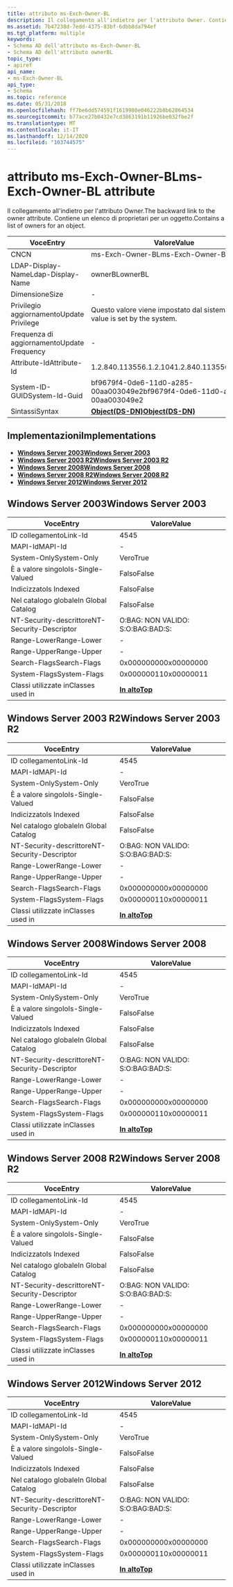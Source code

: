 ```yaml
---
title: attributo ms-Exch-Owner-BL
description: Il collegamento all'indietro per l'attributo Owner. Contiene un elenco di proprietari per un oggetto.
ms.assetid: 7b47238d-7edd-4375-83bf-6dbb8da794ef
ms.tgt_platform: multiple
keywords:
- Schema AD dell'attributo ms-Exch-Owner-BL
- Schema AD dell'attributo ownerBL
topic_type:
- apiref
api_name:
- ms-Exch-Owner-BL
api_type:
- Schema
ms.topic: reference
ms.date: 05/31/2018
ms.openlocfilehash: ff7be6dd574591f1619980e046222b8b62864534
ms.sourcegitcommit: b77ace27b0432e7cd3863191b11926be032fbe2f
ms.translationtype: MT
ms.contentlocale: it-IT
ms.lasthandoff: 12/14/2020
ms.locfileid: "103744575"
---
```

# <a name="ms-exch-owner-bl-attribute"></a><span data-ttu-id="fc38f-106">attributo ms-Exch-Owner-BL</span><span class="sxs-lookup"><span data-stu-id="fc38f-106">ms-Exch-Owner-BL attribute</span></span>

<span data-ttu-id="fc38f-107">Il collegamento all'indietro per l'attributo Owner.</span><span class="sxs-lookup"><span data-stu-id="fc38f-107">The backward link to the owner attribute.</span></span> <span data-ttu-id="fc38f-108">Contiene un elenco di proprietari per un oggetto.</span><span class="sxs-lookup"><span data-stu-id="fc38f-108">Contains a list of owners for an object.</span></span>



| <span data-ttu-id="fc38f-109">Voce</span><span class="sxs-lookup"><span data-stu-id="fc38f-109">Entry</span></span> | <span data-ttu-id="fc38f-110">Valore</span><span class="sxs-lookup"><span data-stu-id="fc38f-110">Value</span></span> |
|-------------------|-----------------------------------------|
| <span data-ttu-id="fc38f-111">CN</span><span class="sxs-lookup"><span data-stu-id="fc38f-111">CN</span></span>                | <span data-ttu-id="fc38f-112">ms-Exch-Owner-BL</span><span class="sxs-lookup"><span data-stu-id="fc38f-112">ms-Exch-Owner-BL</span></span>                        |
| <span data-ttu-id="fc38f-113">LDAP-Display-Name</span><span class="sxs-lookup"><span data-stu-id="fc38f-113">Ldap-Display-Name</span></span> | <span data-ttu-id="fc38f-114">ownerBL</span><span class="sxs-lookup"><span data-stu-id="fc38f-114">ownerBL</span></span>                                 |
| <span data-ttu-id="fc38f-115">Dimensione</span><span class="sxs-lookup"><span data-stu-id="fc38f-115">Size</span></span>              | \-                                      |
| <span data-ttu-id="fc38f-116">Privilegio aggiornamento</span><span class="sxs-lookup"><span data-stu-id="fc38f-116">Update Privilege</span></span>  | <span data-ttu-id="fc38f-117">Questo valore viene impostato dal sistema.</span><span class="sxs-lookup"><span data-stu-id="fc38f-117">This value is set by the system.</span></span>        |
| <span data-ttu-id="fc38f-118">Frequenza di aggiornamento</span><span class="sxs-lookup"><span data-stu-id="fc38f-118">Update Frequency</span></span>  | \-                                      |
| <span data-ttu-id="fc38f-119">Attribute-Id</span><span class="sxs-lookup"><span data-stu-id="fc38f-119">Attribute-Id</span></span>      | <span data-ttu-id="fc38f-120">1.2.840.113556.1.2.104</span><span class="sxs-lookup"><span data-stu-id="fc38f-120">1.2.840.113556.1.2.104</span></span>                  |
| <span data-ttu-id="fc38f-121">System-ID-GUID</span><span class="sxs-lookup"><span data-stu-id="fc38f-121">System-Id-Guid</span></span>    | <span data-ttu-id="fc38f-122">bf9679f4-0de6-11d0-a285-00aa003049e2</span><span class="sxs-lookup"><span data-stu-id="fc38f-122">bf9679f4-0de6-11d0-a285-00aa003049e2</span></span>    |
| <span data-ttu-id="fc38f-123">Sintassi</span><span class="sxs-lookup"><span data-stu-id="fc38f-123">Syntax</span></span>            | [<span data-ttu-id="fc38f-124">**Object(DS-DN)**</span><span class="sxs-lookup"><span data-stu-id="fc38f-124">**Object(DS-DN)**</span></span>](s-object-ds-dn.md) |



## <a name="implementations"></a><span data-ttu-id="fc38f-125">Implementazioni</span><span class="sxs-lookup"><span data-stu-id="fc38f-125">Implementations</span></span>

-   [<span data-ttu-id="fc38f-126">**Windows Server 2003**</span><span class="sxs-lookup"><span data-stu-id="fc38f-126">**Windows Server 2003**</span></span>](#windows-server-2003)
-   [<span data-ttu-id="fc38f-127">**Windows Server 2003 R2**</span><span class="sxs-lookup"><span data-stu-id="fc38f-127">**Windows Server 2003 R2**</span></span>](#windows-server-2003-r2)
-   [<span data-ttu-id="fc38f-128">**Windows Server 2008**</span><span class="sxs-lookup"><span data-stu-id="fc38f-128">**Windows Server 2008**</span></span>](#windows-server-2008)
-   [<span data-ttu-id="fc38f-129">**Windows Server 2008 R2**</span><span class="sxs-lookup"><span data-stu-id="fc38f-129">**Windows Server 2008 R2**</span></span>](#windows-server-2008-r2)
-   [<span data-ttu-id="fc38f-130">**Windows Server 2012**</span><span class="sxs-lookup"><span data-stu-id="fc38f-130">**Windows Server 2012**</span></span>](#windows-server-2012)

## <a name="windows-server-2003"></a><span data-ttu-id="fc38f-131">Windows Server 2003</span><span class="sxs-lookup"><span data-stu-id="fc38f-131">Windows Server 2003</span></span>



| <span data-ttu-id="fc38f-132">Voce</span><span class="sxs-lookup"><span data-stu-id="fc38f-132">Entry</span></span> | <span data-ttu-id="fc38f-133">Valore</span><span class="sxs-lookup"><span data-stu-id="fc38f-133">Value</span></span> |
|------------------------|---------------------------------|
| <span data-ttu-id="fc38f-134">ID collegamento</span><span class="sxs-lookup"><span data-stu-id="fc38f-134">Link-Id</span></span>                | <span data-ttu-id="fc38f-135">45</span><span class="sxs-lookup"><span data-stu-id="fc38f-135">45</span></span>                              |
| <span data-ttu-id="fc38f-136">MAPI-Id</span><span class="sxs-lookup"><span data-stu-id="fc38f-136">MAPI-Id</span></span>                | \-                              |
| <span data-ttu-id="fc38f-137">System-Only</span><span class="sxs-lookup"><span data-stu-id="fc38f-137">System-Only</span></span>            | <span data-ttu-id="fc38f-138">Vero</span><span class="sxs-lookup"><span data-stu-id="fc38f-138">True</span></span>                            |
| <span data-ttu-id="fc38f-139">È a valore singolo</span><span class="sxs-lookup"><span data-stu-id="fc38f-139">Is-Single-Valued</span></span>       | <span data-ttu-id="fc38f-140">Falso</span><span class="sxs-lookup"><span data-stu-id="fc38f-140">False</span></span>                           |
| <span data-ttu-id="fc38f-141">Indicizzato</span><span class="sxs-lookup"><span data-stu-id="fc38f-141">Is Indexed</span></span>             | <span data-ttu-id="fc38f-142">Falso</span><span class="sxs-lookup"><span data-stu-id="fc38f-142">False</span></span>                           |
| <span data-ttu-id="fc38f-143">Nel catalogo globale</span><span class="sxs-lookup"><span data-stu-id="fc38f-143">In Global Catalog</span></span>      | <span data-ttu-id="fc38f-144">Falso</span><span class="sxs-lookup"><span data-stu-id="fc38f-144">False</span></span>                           |
| <span data-ttu-id="fc38f-145">NT-Security-descrittore</span><span class="sxs-lookup"><span data-stu-id="fc38f-145">NT-Security-Descriptor</span></span> | <span data-ttu-id="fc38f-146">O:BAG: NON VALIDO: S:</span><span class="sxs-lookup"><span data-stu-id="fc38f-146">O:BAG:BAD:S:</span></span>                    |
| <span data-ttu-id="fc38f-147">Range-Lower</span><span class="sxs-lookup"><span data-stu-id="fc38f-147">Range-Lower</span></span>            | \-                              |
| <span data-ttu-id="fc38f-148">Range-Upper</span><span class="sxs-lookup"><span data-stu-id="fc38f-148">Range-Upper</span></span>            | \-                              |
| <span data-ttu-id="fc38f-149">Search-Flags</span><span class="sxs-lookup"><span data-stu-id="fc38f-149">Search-Flags</span></span>           | <span data-ttu-id="fc38f-150">0x00000000</span><span class="sxs-lookup"><span data-stu-id="fc38f-150">0x00000000</span></span>                      |
| <span data-ttu-id="fc38f-151">System-Flags</span><span class="sxs-lookup"><span data-stu-id="fc38f-151">System-Flags</span></span>           | <span data-ttu-id="fc38f-152">0x00000011</span><span class="sxs-lookup"><span data-stu-id="fc38f-152">0x00000011</span></span>                      |
| <span data-ttu-id="fc38f-153">Classi utilizzate in</span><span class="sxs-lookup"><span data-stu-id="fc38f-153">Classes used in</span></span>        | [<span data-ttu-id="fc38f-154">**In alto**</span><span class="sxs-lookup"><span data-stu-id="fc38f-154">**Top**</span></span>](c-top.md)<br/> |



## <a name="windows-server-2003-r2"></a><span data-ttu-id="fc38f-155">Windows Server 2003 R2</span><span class="sxs-lookup"><span data-stu-id="fc38f-155">Windows Server 2003 R2</span></span>



| <span data-ttu-id="fc38f-156">Voce</span><span class="sxs-lookup"><span data-stu-id="fc38f-156">Entry</span></span> | <span data-ttu-id="fc38f-157">Valore</span><span class="sxs-lookup"><span data-stu-id="fc38f-157">Value</span></span> |
|------------------------|---------------------------------|
| <span data-ttu-id="fc38f-158">ID collegamento</span><span class="sxs-lookup"><span data-stu-id="fc38f-158">Link-Id</span></span>                | <span data-ttu-id="fc38f-159">45</span><span class="sxs-lookup"><span data-stu-id="fc38f-159">45</span></span>                              |
| <span data-ttu-id="fc38f-160">MAPI-Id</span><span class="sxs-lookup"><span data-stu-id="fc38f-160">MAPI-Id</span></span>                | \-                              |
| <span data-ttu-id="fc38f-161">System-Only</span><span class="sxs-lookup"><span data-stu-id="fc38f-161">System-Only</span></span>            | <span data-ttu-id="fc38f-162">Vero</span><span class="sxs-lookup"><span data-stu-id="fc38f-162">True</span></span>                            |
| <span data-ttu-id="fc38f-163">È a valore singolo</span><span class="sxs-lookup"><span data-stu-id="fc38f-163">Is-Single-Valued</span></span>       | <span data-ttu-id="fc38f-164">Falso</span><span class="sxs-lookup"><span data-stu-id="fc38f-164">False</span></span>                           |
| <span data-ttu-id="fc38f-165">Indicizzato</span><span class="sxs-lookup"><span data-stu-id="fc38f-165">Is Indexed</span></span>             | <span data-ttu-id="fc38f-166">Falso</span><span class="sxs-lookup"><span data-stu-id="fc38f-166">False</span></span>                           |
| <span data-ttu-id="fc38f-167">Nel catalogo globale</span><span class="sxs-lookup"><span data-stu-id="fc38f-167">In Global Catalog</span></span>      | <span data-ttu-id="fc38f-168">Falso</span><span class="sxs-lookup"><span data-stu-id="fc38f-168">False</span></span>                           |
| <span data-ttu-id="fc38f-169">NT-Security-descrittore</span><span class="sxs-lookup"><span data-stu-id="fc38f-169">NT-Security-Descriptor</span></span> | <span data-ttu-id="fc38f-170">O:BAG: NON VALIDO: S:</span><span class="sxs-lookup"><span data-stu-id="fc38f-170">O:BAG:BAD:S:</span></span>                    |
| <span data-ttu-id="fc38f-171">Range-Lower</span><span class="sxs-lookup"><span data-stu-id="fc38f-171">Range-Lower</span></span>            | \-                              |
| <span data-ttu-id="fc38f-172">Range-Upper</span><span class="sxs-lookup"><span data-stu-id="fc38f-172">Range-Upper</span></span>            | \-                              |
| <span data-ttu-id="fc38f-173">Search-Flags</span><span class="sxs-lookup"><span data-stu-id="fc38f-173">Search-Flags</span></span>           | <span data-ttu-id="fc38f-174">0x00000000</span><span class="sxs-lookup"><span data-stu-id="fc38f-174">0x00000000</span></span>                      |
| <span data-ttu-id="fc38f-175">System-Flags</span><span class="sxs-lookup"><span data-stu-id="fc38f-175">System-Flags</span></span>           | <span data-ttu-id="fc38f-176">0x00000011</span><span class="sxs-lookup"><span data-stu-id="fc38f-176">0x00000011</span></span>                      |
| <span data-ttu-id="fc38f-177">Classi utilizzate in</span><span class="sxs-lookup"><span data-stu-id="fc38f-177">Classes used in</span></span>        | [<span data-ttu-id="fc38f-178">**In alto**</span><span class="sxs-lookup"><span data-stu-id="fc38f-178">**Top**</span></span>](c-top.md)<br/> |



## <a name="windows-server-2008"></a><span data-ttu-id="fc38f-179">Windows Server 2008</span><span class="sxs-lookup"><span data-stu-id="fc38f-179">Windows Server 2008</span></span>



| <span data-ttu-id="fc38f-180">Voce</span><span class="sxs-lookup"><span data-stu-id="fc38f-180">Entry</span></span> | <span data-ttu-id="fc38f-181">Valore</span><span class="sxs-lookup"><span data-stu-id="fc38f-181">Value</span></span> |
|------------------------|---------------------------------|
| <span data-ttu-id="fc38f-182">ID collegamento</span><span class="sxs-lookup"><span data-stu-id="fc38f-182">Link-Id</span></span>                | <span data-ttu-id="fc38f-183">45</span><span class="sxs-lookup"><span data-stu-id="fc38f-183">45</span></span>                              |
| <span data-ttu-id="fc38f-184">MAPI-Id</span><span class="sxs-lookup"><span data-stu-id="fc38f-184">MAPI-Id</span></span>                | \-                              |
| <span data-ttu-id="fc38f-185">System-Only</span><span class="sxs-lookup"><span data-stu-id="fc38f-185">System-Only</span></span>            | <span data-ttu-id="fc38f-186">Vero</span><span class="sxs-lookup"><span data-stu-id="fc38f-186">True</span></span>                            |
| <span data-ttu-id="fc38f-187">È a valore singolo</span><span class="sxs-lookup"><span data-stu-id="fc38f-187">Is-Single-Valued</span></span>       | <span data-ttu-id="fc38f-188">Falso</span><span class="sxs-lookup"><span data-stu-id="fc38f-188">False</span></span>                           |
| <span data-ttu-id="fc38f-189">Indicizzato</span><span class="sxs-lookup"><span data-stu-id="fc38f-189">Is Indexed</span></span>             | <span data-ttu-id="fc38f-190">Falso</span><span class="sxs-lookup"><span data-stu-id="fc38f-190">False</span></span>                           |
| <span data-ttu-id="fc38f-191">Nel catalogo globale</span><span class="sxs-lookup"><span data-stu-id="fc38f-191">In Global Catalog</span></span>      | <span data-ttu-id="fc38f-192">Falso</span><span class="sxs-lookup"><span data-stu-id="fc38f-192">False</span></span>                           |
| <span data-ttu-id="fc38f-193">NT-Security-descrittore</span><span class="sxs-lookup"><span data-stu-id="fc38f-193">NT-Security-Descriptor</span></span> | <span data-ttu-id="fc38f-194">O:BAG: NON VALIDO: S:</span><span class="sxs-lookup"><span data-stu-id="fc38f-194">O:BAG:BAD:S:</span></span>                    |
| <span data-ttu-id="fc38f-195">Range-Lower</span><span class="sxs-lookup"><span data-stu-id="fc38f-195">Range-Lower</span></span>            | \-                              |
| <span data-ttu-id="fc38f-196">Range-Upper</span><span class="sxs-lookup"><span data-stu-id="fc38f-196">Range-Upper</span></span>            | \-                              |
| <span data-ttu-id="fc38f-197">Search-Flags</span><span class="sxs-lookup"><span data-stu-id="fc38f-197">Search-Flags</span></span>           | <span data-ttu-id="fc38f-198">0x00000000</span><span class="sxs-lookup"><span data-stu-id="fc38f-198">0x00000000</span></span>                      |
| <span data-ttu-id="fc38f-199">System-Flags</span><span class="sxs-lookup"><span data-stu-id="fc38f-199">System-Flags</span></span>           | <span data-ttu-id="fc38f-200">0x00000011</span><span class="sxs-lookup"><span data-stu-id="fc38f-200">0x00000011</span></span>                      |
| <span data-ttu-id="fc38f-201">Classi utilizzate in</span><span class="sxs-lookup"><span data-stu-id="fc38f-201">Classes used in</span></span>        | [<span data-ttu-id="fc38f-202">**In alto**</span><span class="sxs-lookup"><span data-stu-id="fc38f-202">**Top**</span></span>](c-top.md)<br/> |



## <a name="windows-server-2008-r2"></a><span data-ttu-id="fc38f-203">Windows Server 2008 R2</span><span class="sxs-lookup"><span data-stu-id="fc38f-203">Windows Server 2008 R2</span></span>



| <span data-ttu-id="fc38f-204">Voce</span><span class="sxs-lookup"><span data-stu-id="fc38f-204">Entry</span></span> | <span data-ttu-id="fc38f-205">Valore</span><span class="sxs-lookup"><span data-stu-id="fc38f-205">Value</span></span> |
|------------------------|---------------------------------|
| <span data-ttu-id="fc38f-206">ID collegamento</span><span class="sxs-lookup"><span data-stu-id="fc38f-206">Link-Id</span></span>                | <span data-ttu-id="fc38f-207">45</span><span class="sxs-lookup"><span data-stu-id="fc38f-207">45</span></span>                              |
| <span data-ttu-id="fc38f-208">MAPI-Id</span><span class="sxs-lookup"><span data-stu-id="fc38f-208">MAPI-Id</span></span>                | \-                              |
| <span data-ttu-id="fc38f-209">System-Only</span><span class="sxs-lookup"><span data-stu-id="fc38f-209">System-Only</span></span>            | <span data-ttu-id="fc38f-210">Vero</span><span class="sxs-lookup"><span data-stu-id="fc38f-210">True</span></span>                            |
| <span data-ttu-id="fc38f-211">È a valore singolo</span><span class="sxs-lookup"><span data-stu-id="fc38f-211">Is-Single-Valued</span></span>       | <span data-ttu-id="fc38f-212">Falso</span><span class="sxs-lookup"><span data-stu-id="fc38f-212">False</span></span>                           |
| <span data-ttu-id="fc38f-213">Indicizzato</span><span class="sxs-lookup"><span data-stu-id="fc38f-213">Is Indexed</span></span>             | <span data-ttu-id="fc38f-214">Falso</span><span class="sxs-lookup"><span data-stu-id="fc38f-214">False</span></span>                           |
| <span data-ttu-id="fc38f-215">Nel catalogo globale</span><span class="sxs-lookup"><span data-stu-id="fc38f-215">In Global Catalog</span></span>      | <span data-ttu-id="fc38f-216">Falso</span><span class="sxs-lookup"><span data-stu-id="fc38f-216">False</span></span>                           |
| <span data-ttu-id="fc38f-217">NT-Security-descrittore</span><span class="sxs-lookup"><span data-stu-id="fc38f-217">NT-Security-Descriptor</span></span> | <span data-ttu-id="fc38f-218">O:BAG: NON VALIDO: S:</span><span class="sxs-lookup"><span data-stu-id="fc38f-218">O:BAG:BAD:S:</span></span>                    |
| <span data-ttu-id="fc38f-219">Range-Lower</span><span class="sxs-lookup"><span data-stu-id="fc38f-219">Range-Lower</span></span>            | \-                              |
| <span data-ttu-id="fc38f-220">Range-Upper</span><span class="sxs-lookup"><span data-stu-id="fc38f-220">Range-Upper</span></span>            | \-                              |
| <span data-ttu-id="fc38f-221">Search-Flags</span><span class="sxs-lookup"><span data-stu-id="fc38f-221">Search-Flags</span></span>           | <span data-ttu-id="fc38f-222">0x00000000</span><span class="sxs-lookup"><span data-stu-id="fc38f-222">0x00000000</span></span>                      |
| <span data-ttu-id="fc38f-223">System-Flags</span><span class="sxs-lookup"><span data-stu-id="fc38f-223">System-Flags</span></span>           | <span data-ttu-id="fc38f-224">0x00000011</span><span class="sxs-lookup"><span data-stu-id="fc38f-224">0x00000011</span></span>                      |
| <span data-ttu-id="fc38f-225">Classi utilizzate in</span><span class="sxs-lookup"><span data-stu-id="fc38f-225">Classes used in</span></span>        | [<span data-ttu-id="fc38f-226">**In alto**</span><span class="sxs-lookup"><span data-stu-id="fc38f-226">**Top**</span></span>](c-top.md)<br/> |



## <a name="windows-server-2012"></a><span data-ttu-id="fc38f-227">Windows Server 2012</span><span class="sxs-lookup"><span data-stu-id="fc38f-227">Windows Server 2012</span></span>



| <span data-ttu-id="fc38f-228">Voce</span><span class="sxs-lookup"><span data-stu-id="fc38f-228">Entry</span></span> | <span data-ttu-id="fc38f-229">Valore</span><span class="sxs-lookup"><span data-stu-id="fc38f-229">Value</span></span> |
|------------------------|---------------------------------|
| <span data-ttu-id="fc38f-230">ID collegamento</span><span class="sxs-lookup"><span data-stu-id="fc38f-230">Link-Id</span></span>                | <span data-ttu-id="fc38f-231">45</span><span class="sxs-lookup"><span data-stu-id="fc38f-231">45</span></span>                              |
| <span data-ttu-id="fc38f-232">MAPI-Id</span><span class="sxs-lookup"><span data-stu-id="fc38f-232">MAPI-Id</span></span>                | \-                              |
| <span data-ttu-id="fc38f-233">System-Only</span><span class="sxs-lookup"><span data-stu-id="fc38f-233">System-Only</span></span>            | <span data-ttu-id="fc38f-234">Vero</span><span class="sxs-lookup"><span data-stu-id="fc38f-234">True</span></span>                            |
| <span data-ttu-id="fc38f-235">È a valore singolo</span><span class="sxs-lookup"><span data-stu-id="fc38f-235">Is-Single-Valued</span></span>       | <span data-ttu-id="fc38f-236">Falso</span><span class="sxs-lookup"><span data-stu-id="fc38f-236">False</span></span>                           |
| <span data-ttu-id="fc38f-237">Indicizzato</span><span class="sxs-lookup"><span data-stu-id="fc38f-237">Is Indexed</span></span>             | <span data-ttu-id="fc38f-238">Falso</span><span class="sxs-lookup"><span data-stu-id="fc38f-238">False</span></span>                           |
| <span data-ttu-id="fc38f-239">Nel catalogo globale</span><span class="sxs-lookup"><span data-stu-id="fc38f-239">In Global Catalog</span></span>      | <span data-ttu-id="fc38f-240">Falso</span><span class="sxs-lookup"><span data-stu-id="fc38f-240">False</span></span>                           |
| <span data-ttu-id="fc38f-241">NT-Security-descrittore</span><span class="sxs-lookup"><span data-stu-id="fc38f-241">NT-Security-Descriptor</span></span> | <span data-ttu-id="fc38f-242">O:BAG: NON VALIDO: S:</span><span class="sxs-lookup"><span data-stu-id="fc38f-242">O:BAG:BAD:S:</span></span>                    |
| <span data-ttu-id="fc38f-243">Range-Lower</span><span class="sxs-lookup"><span data-stu-id="fc38f-243">Range-Lower</span></span>            | \-                              |
| <span data-ttu-id="fc38f-244">Range-Upper</span><span class="sxs-lookup"><span data-stu-id="fc38f-244">Range-Upper</span></span>            | \-                              |
| <span data-ttu-id="fc38f-245">Search-Flags</span><span class="sxs-lookup"><span data-stu-id="fc38f-245">Search-Flags</span></span>           | <span data-ttu-id="fc38f-246">0x00000000</span><span class="sxs-lookup"><span data-stu-id="fc38f-246">0x00000000</span></span>                      |
| <span data-ttu-id="fc38f-247">System-Flags</span><span class="sxs-lookup"><span data-stu-id="fc38f-247">System-Flags</span></span>           | <span data-ttu-id="fc38f-248">0x00000011</span><span class="sxs-lookup"><span data-stu-id="fc38f-248">0x00000011</span></span>                      |
| <span data-ttu-id="fc38f-249">Classi utilizzate in</span><span class="sxs-lookup"><span data-stu-id="fc38f-249">Classes used in</span></span>        | [<span data-ttu-id="fc38f-250">**In alto**</span><span class="sxs-lookup"><span data-stu-id="fc38f-250">**Top**</span></span>](c-top.md)<br/> |



 

 





